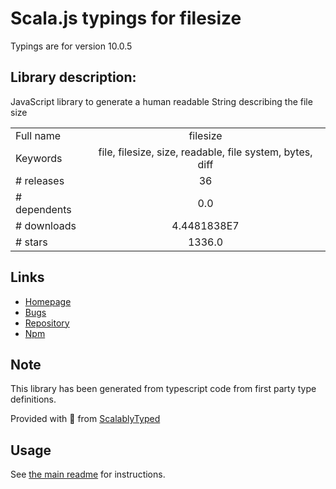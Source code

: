 
# Scala.js typings for filesize

Typings are for version 10.0.5

## Library description:
JavaScript library to generate a human readable String describing the file size

|                    |                 |
| ------------------ | :-------------: |
| Full name          | filesize |
| Keywords           | file, filesize, size, readable, file system, bytes, diff |
| # releases         | 36 |
| # dependents       | 0.0 |
| # downloads        | 4.4481838E7 |
| # stars            | 1336.0 |

## Links
- [Homepage](https://filesizejs.com)
- [Bugs](https://github.com/avoidwork/filesize.js/issues)
- [Repository](https://github.com/avoidwork/filesize.js)
- [Npm](https://www.npmjs.com/package/filesize)
    


## Note
This library has been generated from typescript code from first party type definitions.

Provided with :purple_heart: from [ScalablyTyped](https://github.com/oyvindberg/ScalablyTyped)

## Usage
See [the main readme](../../readme.md) for instructions.


